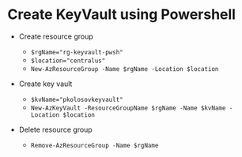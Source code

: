 ﻿# Create KeyVault using Powershell

- Create resource group
    - `$rgName="rg-keyvault-pwsh"`
    - `$location="centralus"`
    - `New-AzResourceGroup -Name $rgName -Location $location`

- Create key vault
    - `$kvName="pkolosovkeyvault"`
    - `New-AzKeyVault -ResourceGroupName $rgName -Name $kvName -Location $location`

- Delete resource group
    - `Remove-AzResourceGroup -Name $rgName`